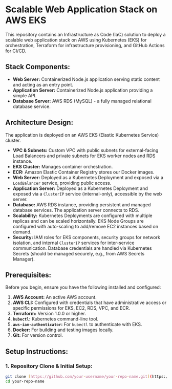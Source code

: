 # Scalable Web Application Stack on AWS EKS

This repository contains an Infrastructure as Code (IaC) solution to deploy a scalable web application stack on AWS using Kubernetes (EKS) for orchestration, Terraform for infrastructure provisioning, and GitHub Actions for CI/CD.

## Stack Components:

* **Web Server:** Containerized Node.js application serving static content and acting as an entry point.
* **Application Server:** Containerized Node.js application providing a simple API.
* **Database Server:** AWS RDS (MySQL) - a fully managed relational database service.

## Architecture Design:

The application is deployed on an AWS EKS (Elastic Kubernetes Service) cluster.
* **VPC & Subnets:** Custom VPC with public subnets for external-facing Load Balancers and private subnets for EKS worker nodes and RDS instance.
* **EKS Cluster:** Manages container orchestration.
* **ECR:** Amazon Elastic Container Registry stores our Docker images.
* **Web Server:** Deployed as a Kubernetes Deployment and exposed via a `LoadBalancer` service, providing public access.
* **Application Server:** Deployed as a Kubernetes Deployment and exposed via a `ClusterIP` service (internal-only), accessible by the web server.
* **Database:** AWS RDS instance, providing persistent and managed database services. The application server connects to RDS.
* **Scalability:** Kubernetes Deployments are configured with multiple replicas and can be scaled horizontally. EKS Node Groups are configured with auto-scaling to add/remove EC2 instances based on demand.
* **Security:** IAM roles for EKS components, security groups for network isolation, and internal `ClusterIP` services for inter-service communication. Database credentials are handled via Kubernetes Secrets (should be managed securely, e.g., from AWS Secrets Manager).

## Prerequisites:

Before you begin, ensure you have the following installed and configured:

1.  **AWS Account:** An active AWS account.
2.  **AWS CLI:** Configured with credentials that have administrative access or specific permissions for EKS, EC2, RDS, VPC, and ECR.
3.  **Terraform:** Version 1.0.0 or higher.
4.  **`kubectl`:** Kubernetes command-line tool.
5.  **`aws-iam-authenticator`:** For `kubectl` to authenticate with EKS.
6.  **Docker:** For building and testing images locally.
7.  **Git:** For version control.

## Setup Instructions:

### 1. Repository Clone & Initial Setup:

```bash
git clone [https://github.com/your-username/your-repo-name.git](https://github.com/your-username/your-repo-name.git)
cd your-repo-name
